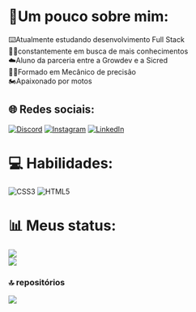 # 💫Um pouco sobre mim:
⌨️Atualmente estudando desenvolvimento Full Stack<br>👨‍🚀constantemente em busca de mais conhecimentos<br>☁️Aluno da parceria entre a Growdev e a Sicred<br>🧑‍🎓Formado em Mecânico de precisão <br>🏍️Apaixonado por motos


## 🌐 Redes sociais:
[![Discord](https://img.shields.io/badge/Discord-%237289DA.svg?logo=discord&logoColor=white)](https://discord.gg/558870554871070720) [![Instagram](https://img.shields.io/badge/Instagram-%23E4405F.svg?logo=Instagram&logoColor=white)](https://instagram.com/dartora__) [![LinkedIn](https://img.shields.io/badge/LinkedIn-%230077B5.svg?logo=linkedin&logoColor=white)](https://linkedin.com/in/bernardo-dartora) 

# 💻 Habilidades:
![CSS3](https://img.shields.io/badge/css3-%231572B6.svg?style=for-the-badge&logo=css3&logoColor=white) ![HTML5](https://img.shields.io/badge/html5-%23E34F26.svg?style=for-the-badge&logo=html5&logoColor=white)
# 📊 Meus status:

![](https://github-readme-streak-stats.herokuapp.com/?user=Be0208&theme=dark&hide_border=false)<br/>
![](https://github-readme-stats.vercel.app/api/top-langs/?username=Be0208&theme=dark&hide_border=false&include_all_commits=true&count_private=false&layout=compact)

### 🔝 repositórios
![](https://github-contributor-stats.vercel.app/api?username=Be0208&limit=5&theme=dark&combine_all_yearly_contributions=true)
